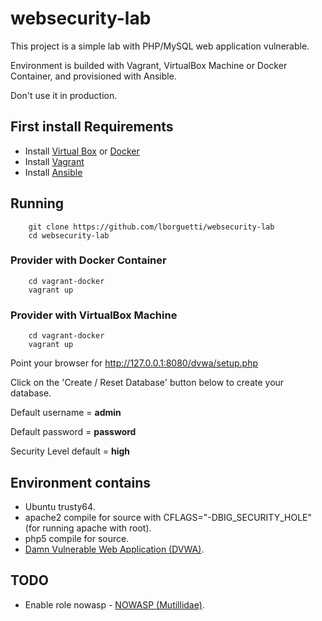 # websecurity-lab

This project is a simple lab with PHP/MySQL web application vulnerable.

Environment is builded with Vagrant, VirtualBox Machine or Docker Container,
and provisioned with Ansible.

Don't use it in production.

## First install Requirements

- Install [Virtual Box][1] or [Docker][4]
- Install [Vagrant][2]
- Install [Ansible][3]

## Running

        git clone https://github.com/lborguetti/websecurity-lab
        cd websecurity-lab

### Provider with Docker Container

        cd vagrant-docker
        vagrant up

### Provider with VirtualBox Machine

        cd vagrant-docker
        vagrant up


Point your browser for http://127.0.0.1:8080/dvwa/setup.php

Click on the 'Create / Reset Database' button below to create your database.

Default username = **admin**

Default password = **password**

Security Level default = **high**

## Environment contains

- Ubuntu trusty64.
- apache2 compile for source with CFLAGS="-DBIG_SECURITY_HOLE" (for running apache with root).
- php5 compile for source.
- [Damn Vulnerable Web Application (DVWA)][5].

## TODO

- Enable role nowasp - [NOWASP (Mutillidae)][6].

[1]:https://www.virtualbox.org
[2]:http://www.vagrantup.com
[3]:http://www.ansible.com
[4]:http://www.docker.io
[5]:http://www.dvwa.co.uk/
[6]:http://sourceforge.net/projects/mutillidae/
